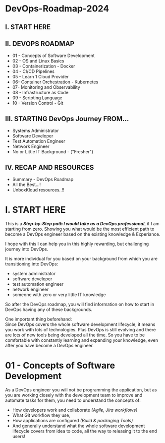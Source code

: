 # DevOps-Roadmap-2024

## I. START HERE

## II. DEVOPS ROADMAP
  - 01 - Concepts of Software Development 
  - 02 - OS and Linux Basics 
  - 03 - Containerization - Docker 
  - 04 - CI/CD Pipelines
  - 05 - Learn 1 Cloud Provider
  - 06- Container Orchestration - Kubernetes
  - 07- Monitoring and Observability
  - 08 - Infrastructure as Code
  - 09 - Scripting Language
  - 10 - Version Control - Git

## III. STARTING DevOps Journey FROM...
  - Systems Administrator 
  - Software Developer
  - Test Automation Engineer 
  - Network Engineer
  - No or Little IT Background - ("Fresher")

## IV. RECAP AND RESOURCES
  - Summary - DevOps Roadmap
  - All the Best...!
  - UnboxKloud resources..!!


# I. START HERE
  This is a ***Step-by-Step path I would take as a DevOps professional***, if I am starting from zero. Showing you what would be the most efficient path to become a DevOps engineer based on the existing knowledge & Experiance.

I hope with this I can help you in this highly rewarding, but challenging journey into DevOps.

  It is more individual for you based on your background from which you are transitioning into DevOps:
  - system administrator
  - software developer
  - test automation engineer
  - network engineer
  - someone with zero or very little IT knowledge

  So after the DevOps roadmap, you will find information on how to start in DevOps having any of these backgrounds.

  One important thing beforehand:    
    Since DevOps covers the whole software development lifecycle, it means you work with lots of technologies. Plus DevOps is still evolving and there are lots of new tools being developed all the time. So you have to be comfortable with constantly learning and expanding your knowledge, even after you have become a DevOps engineer.

# 01 - Concepts of Software Development 
  As a DevOps engineer you will not be programming the application, but as you are working closely with the development team to improve and automate tasks for them, you need to understand the concepts of:
  - How developers work and collaborate *(Agile, Jira workflows)*
  - What Git workflow they use,
  - How applications are configured *(Build & packaging Tools)*
  - And generally understand what the whole software development lifecycle covers from idea to code, all the way to releasing it to the end users!

